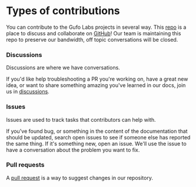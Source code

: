 # Types of contributions

You can contribute to the Gufo Labs projects in several way. This [repo][Repo] is a place
to discuss and collaborate on [GitHub][GitHub]! Our team is maintaining this repo
to preserve our bandwidth, off topic conversations will be closed.

### Discussions
Discussions are where we have conversations.

If you'd like help troubleshooting a PR you're working on, have a great new idea, or want to share something amazing you've learned in our docs, join us in [discussions][Discussions].

### Issues
Issues are used to track tasks that contributors can help with. 

If you've found bug, or something in the content of the documentation that should be updated,
search open issues to see if someone else has reported the same thing. If it's something new, open an issue. We'll use the issue to have a conversation about the problem you want to fix.

### Pull requests
A [pull request](https://docs.github.com/en/github/collaborating-with-issues-and-pull-requests/about-pull-requests) is a way to suggest changes in our repository.

[Repo]: https://github.com/gufolabs/gufo_err
[Discussions]: https://github.com/gufolabs/gufo_err/discussions/
[GitHub]: https://github.com/